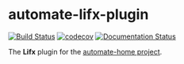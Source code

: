 # automate-lifx-plugin
[![Build Status](https://app.travis-ci.com/majamassarini/automate-lifx-plugin.svg?branch=main)](https://app.travis-ci.com/majamassarini/automate-lifx-plugin)
[![codecov](https://codecov.io/gh/majamassarini/automate-lifx-plugin/branch/main/graph/badge.svg?token=hGxVY2MzWP)](https://codecov.io/gh/majamassarini/automate-lifx-plugin)
[![Documentation Status](https://readthedocs.org/projects/automate-lifx-plugin/badge/?version=latest)](https://automate-lifx-plugin.readthedocs.io/en/latest/?badge=latest)

The **Lifx** plugin for the [automate-home project](https://maja-massarini-automate-home.readthedocs-hosted.com/en/latest/?).

